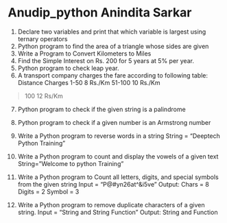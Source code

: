 # Anudip_python Anindita Sarkar
1. Declare two variables and print that which variable is largest using ternary operators
2. Python program to find the area of a triangle whose sides are given
3. Write a Program to Convert Kilometers to Miles
4. Find the Simple Interest on Rs. 200 for 5 years at 5% per year.
5. Python program to check leap year.
6. A transport company charges the fare according to following table:
Distance Charges
1-50 8 Rs./Km
51-100 10 Rs./Km
> 100 12 Rs/Km

7. Python program to check if the given string is a palindrome
8. Python program to check if a given number is an Armstrong number
9. Write a Python program to reverse words in a string
String = “Deeptech Python Training”
10. Write a Python program to count and display the vowels of a given text
String=”Welcome to python Training”

11. Write a Python program to Count all letters, digits, and special
symbols from the given string
Input = “P@#yn26at^&i5ve”
Output: Chars = 8 Digits = 2 Symbol = 3

12. Write a Python program to remove duplicate characters of a given
string.
Input = “String and String Function”
Output: String and Function
